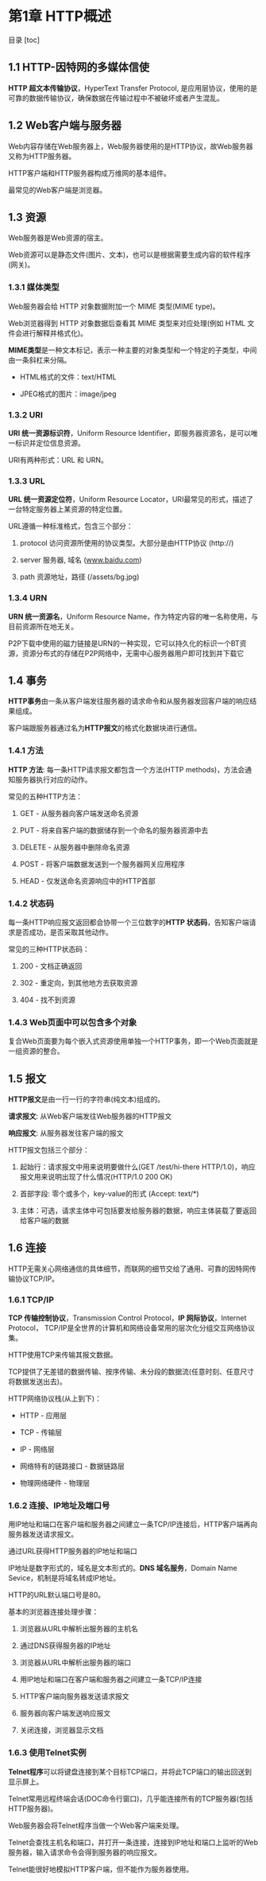 # 第1章 HTTP概述

目录
[toc]

## 1.1 HTTP-因特网的多媒体信使

  **HTTP 超文本传输协议**，HyperText Transfer Protocol, 是应用层协议，使用的是可靠的数据传输协议，确保数据在传输过程中不被破坏或者产生混乱。

## 1.2 Web客户端与服务器

  Web内容存储在Web服务器上，Web服务器使用的是HTTP协议，故Web服务器又称为HTTP服务器。

  HTTP客户端和HTTP服务器构成万维网的基本组件。

  最常见的Web客户端是浏览器。

## 1.3 资源

  Web服务器是Web资源的宿主。

  Web资源可以是静态文件(图片、文本)，也可以是根据需要生成内容的软件程序(网关)。

  ### 1.3.1 媒体类型

  Web服务器会给 HTTP 对象数据附加一个 MIME 类型(MIME type)。

  Web浏览器得到 HTTP 对象数据后查看其 MIME 类型来对应处理(例如 HTML 文件会进行解释并格式化)。

  **MIME类型**是一种文本标记，表示一种主要的对象类型和一个特定的子类型，中间由一条斜杠来分隔。
    
  * HTML格式的文件：text/HTML
  
  * JPEG格式的图片：image/jpeg

  ### 1.3.2 URI

  **URI 统一资源标识符**，Uniform Resource Identifier，即服务器资源名，是可以唯一标识并定位信息资源。

  URI有两种形式：URL 和 URN。

  ### 1.3.3 URL
    
  **URL 统一资源定位符**，Uniform Resource Locator，URI最常见的形式，描述了一台特定服务器上某资源的特定位置。

  URL遵循一种标准格式，包含三个部分：

  1. protocol 访问资源所使用的协议类型。大部分是由HTTP协议 (http://)

  2. server 服务器, 域名 (www.baidu.com)

  3. path 资源地址，路径 (/assets/bg.jpg) 

  ### 1.3.4 URN

  **URN 统一资源名**，Uniform Resource Name，作为特定内容的唯一名称使用，与目前资源所在地无关。

  P2P下载中使用的磁力链接是URN的一种实现，它可以持久化的标识一个BT资源，资源分布式的存储在P2P网络中，无需中心服务器用户即可找到并下载它

## 1.4 事务  

  **HTTP事务**由一条从客户端发往服务器的请求命令和从服务器发回客户端的响应结果组成。

  客户端跟服务器通过名为**HTTP报文**的格式化数据块进行通信。

  ### 1.4.1 方法

  **HTTP 方法**: 每一条HTTP请求报文都包含一个方法(HTTP methods)，方法会通知服务器执行对应的动作。

  常见的五种HTTP方法：

  1. GET - 从服务器向客户端发送命名资源

  2. PUT - 将来自客户端的数据储存到一个命名的服务器资源中去

  3. DELETE - 从服务器中删除命名资源

  4. POST - 将客户端数据发送到一个服务器网关应用程序

  5. HEAD - 仅发送命名资源响应中的HTTP首部

  ### 1.4.2 状态码

  每一条HTTP响应报文返回都会协带一个三位数字的**HTTP 状态码**，告知客户端请求是否成功，是否采取其他动作。

  常见的三种HTTP状态码：

  1. 200 - 文档正确返回

  2. 302 - 重定向，到其他地方去获取资源

  3. 404 - 找不到资源

  ### 1.4.3 Web页面中可以包含多个对象

  复合Web页面要为每个嵌入式资源使用单独一个HTTP事务，即一个Web页面就是一组资源的整合。

## 1.5 报文

  **HTTP报文**是由一行一行的字符串(纯文本)组成的。

  **请求报文**: 从Web客户端发往Web服务器的HTTP报文

  **响应报文**: 从服务器发往客户端的报文

  HTTP报文包括三个部分：

  1. 起始行：请求报文中用来说明要做什么(GET /test/hi-there HTTP/1.0)，响应报文用来说明出现了什么情况(HTTP/1.0 200 OK)

  2. 首部字段: 零个或多个，key-value的形式 (Accept: text/*)

  3. 主体：可选，请求主体中可包括要发给服务器的数据，响应主体装载了要返回给客户端的数据

## 1.6 连接

  HTTP无需关心网络通信的具体细节，而联网的细节交给了通用、可靠的因特网传输协议TCP/IP。

  ### 1.6.1 TCP/IP

  **TCP 传输控制协议**，Transmission Control Protocol，**IP 网际协议**，Internet Protocol， TCP/IP是全世界的计算机和网络设备常用的层次化分组交互网络协议集。

  HTTP使用TCP来传输其报文数据。
  
  TCP提供了无差错的数据传输、按序传输、未分段的数据流(任意时刻、任意尺寸将数据发送出去)。

  HTTP网络协议栈(从上到下)：

  * HTTP - 应用层

  * TCP - 传输层

  * IP - 网络层

  * 网络特有的链路接口 - 数据链路层

  * 物理网络硬件 - 物理层

  ### 1.6.2 连接、IP地址及端口号

  用IP地址和端口在客户端和服务器之间建立一条TCP/IP连接后，HTTP客户端再向服务器发送请求报文。

  通过URL获得HTTP服务器的IP地址和端口

  IP地址是数字形式的，域名是文本形式的。**DNS 域名服务**，Domain Name Sevice，机制是将域名转成IP地址。

  HTTP的URL默认端口号是80。

  基本的浏览器连接处理步骤：

  1. 浏览器从URL中解析出服务器的主机名

  2. 通过DNS获得服务器的IP地址

  3. 浏览器从URL中解析出服务器的端口

  4. 用IP地址和端口在客户端和服务器之间建立一条TCP/IP连接

  5. HTTP客户端向服务器发送请求报文

  6. 服务器向客户端发送响应报文

  7. 关闭连接，浏览器显示文档

  ### 1.6.3 使用Telnet实例

  **Telnet程序**可以将键盘连接到某个目标TCP端口，并将此TCP端口的输出回送到显示屏上。

  Telnet常用远程终端会话(DOC命令行窗口)，几乎能连接所有的TCP服务器(包括HTTP服务器)。

  Web服务器会将Telnet程序当做一个Web客户端来处理。

  Telnet会查找主机名和端口，并打开一条连接，连接到IP地址和端口上监听的Web服务器，输入请求命令会得到服务器的响应报文。

  Telnet能很好地模拟HTTP客户端，但不能作为服务器使用。














